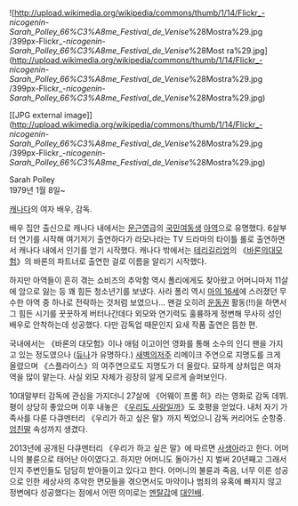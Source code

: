 ![http://upload.wikimedia.org/wikipedia/commons/thumb/1/14/Flickr_-
_nicogenin_-_Sarah_Polley_66%C3%A8me_Festival_de_Venise_%28Mostra%29.jpg
/399px-Flickr_-_nicogenin_-_Sarah_Polley_66%C3%A8me_Festival_de_Venise_%28Most
ra%29.jpg](http://upload.wikimedia.org/wikipedia/commons/thumb/1/14/Flickr_-
_nicogenin_-_Sarah_Polley_66%C3%A8me_Festival_de_Venise_%28Mostra%29.jpg
/399px-Flickr_-_nicogenin_-
_Sarah_Polley_66%C3%A8me_Festival_de_Venise_%28Mostra%29.jpg)

[[JPG external
image]](http://upload.wikimedia.org/wikipedia/commons/thumb/1/14/Flickr_-
_nicogenin_-_Sarah_Polley_66%C3%A8me_Festival_de_Venise_%28Mostra%29.jpg
/399px-Flickr_-_nicogenin_-
_Sarah_Polley_66%C3%A8me_Festival_de_Venise_%28Mostra%29.jpg)

Sarah Polley  
1979년 1월 8일~

[캐나다](%EC%BA%90%EB%82%98%EB%8B%A4.md)의 여자 배우, 감독.

배우 집안 출신으로 캐나다 내에서는 [문근영](%EB%AC%B8%EA%B7%BC%EC%98%81.md)급의 [국민여동생](%EA%B5%AD%EB%AF%BC%20%EC%97%AC%EB%8F%99%EC%83%9D.md)
[아역](%EC%95%84%EC%97%AD.md)으로 유명했다. 6살부터 연기를 시작해 여기저기 출연하다가 라모나라는 TV 드라마의
타이틀 롤로 출연하면서 캐나다 내에서 인기를 얻기 시작했다. 캐나다 밖에서는 [테리길리엄](%ED%85%8C%EB%A6%AC%20%EA%B8%B8%EB%A6%AC%EC%97%84.md)의 《[바론의대모험](%EB%B0%94%EB%A1%A0%EC%9D%98%20%EB%8C%80%EB%AA%A8%ED%97%98.md)》의 바론의
파트너로 출연한 걸로 이름을 알리기 시작했다.

하지만 아역들이 흔히 겪는 쇼비즈의 추악함 역시 폴리에게도 찾아왔고 어머니마저 11살에 암으로 잃는 등 꽤 힘든 청소년기를 보냈다. 사라
폴리 역시 [마의 16세](%EB%A7%88%EC%9D%98%2016%EC%84%B8.md)에 스러졌던 무수한 아역 중 하나로 전락하는
것처럼 보였으나... 왠걸 오히려 [운동권](%EC%9A%B4%EB%8F%99%EA%B6%8C.md) 활동(!!)을 하면서 그 힘든
시기를 꿋꿋하게 버터나간데다 외모와 연기력도 훌륭하게 정변해 무사히 성인 배우로 안착하는데 성공했다. 다만 감독업 때문인지 요새 작품 출연은
뜸한 편.

국내에서는 《바론의 대모험》이나 애텀 이고이언 영화를 통해 소수의 인디 팬을 가지고 있는 정도였으나
([듀나](%EB%93%80%EB%82%98.md)가 유명하다.) [새벽의저주](%EC%83%88%EB%B2%BD%EC%9D%98%20%EC%A0%80%EC%A3%BC.md) 리메이크 주연으로 지명도를 크게
올렸으며 《스플라이스》의 여주연으로도 지명도가 더 올랐다. 묘하게 상처입은 여자 역을 많이 맡는다. 사실 외모 자체가 굉장히 알게 모르게
슬퍼보인다.

10대말부터 감독에 관심을 가지더니 27살에 《어웨이 프롬 허》라는 영화로 감독 데뷔. 평이 상당히 좋았으며 이후 내놓은 《[우리도 사랑일까](%EC%9A%B0%EB%A6%AC%EB%8F%84%20%EC%82%AC%EB%9E%91%EC%9D%BC%EA%B9%8C.md)》도
호평을 얻었다. 내처 자기 가족사를 다룬 다큐멘터리 《우리가 하고 싶은 말》까지 찍었으니 감독 커리어도 순항중.
[엄친딸](%EC%97%84%EC%B9%9C%EB%94%B8.md) 속성까지 생겼다.

2013년에 공개된 다큐멘터리 《우리가 하고 싶은 말》에 따르면 [사생아](%EC%82%AC%EC%83%9D%EC%95%84.md)라고
한다. 어머니의 불륜으로 태어난 아이였다고. 하지만 어머니도 돌아가신 지 벌써 20년째고 그래서인지 주변인들도 담담히 받아들이고 있다고
한다. 어머니의 불륜과 죽음, 너무 이른 성공으로 인한 세상사의 추악한 면모들을 겪으면서도 마약이나 범죄의 유혹에 빠지지 않고 정변에다
성공했다는 점에서 어떤 의미로는 [멘탈갑](%EB%A9%98%ED%83%88%EA%B0%91.md)에
[대인배](%EB%8C%80%EC%9D%B8%EB%B0%B0.md).


